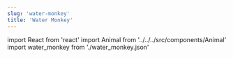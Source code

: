 ```yaml
---
slug: 'water-monkey'
title: 'Water Monkey'
---
```

    
import React from 'react'
import Animal from '../../../src/components/Animal'
import water_monkey from './water_monkey.json'
    
<Animal data={water_monkey} />
